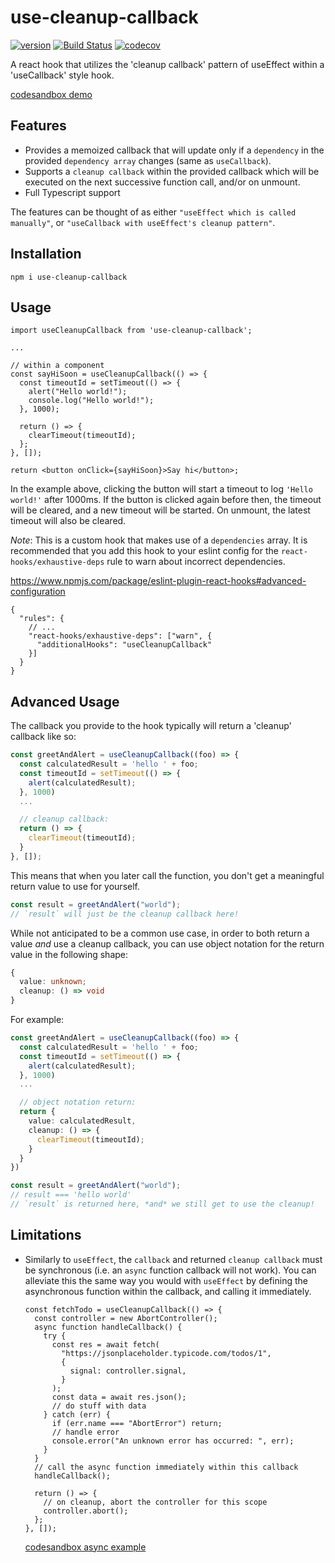# use-cleanup-callback

[![version](https://img.shields.io/npm/v/use-cleanup-callback)](https://www.npmjs.com/package/use-cleanup-callback)
[![Build Status](https://img.shields.io/travis/shrugsy/use-cleanup-callback)](https://travis-ci.org/shrugsy/use-cleanup-callback)
[![codecov](https://img.shields.io/codecov/c/github/shrugsy/use-cleanup-callback)](https://codecov.io/gh/shrugsy/use-cleanup-callback)

A react hook that utilizes the 'cleanup callback' pattern of useEffect within a 'useCallback' style hook.

[codesandbox demo](https://codesandbox.io/s/use-cleanup-callback-example-ptvhj?file=/src/App.js)

## Features

- Provides a memoized callback that will update only if a `dependency` in the provided `dependency array` changes (same as `useCallback`).
- Supports a `cleanup callback` within the provided callback which will be executed on the next successive function call, and/or on unmount.
- Full Typescript support

The features can be thought of as either `"useEffect which is called manually"`, or `"useCallback with useEffect's cleanup pattern"`.

## Installation

`npm i use-cleanup-callback`

## Usage

```tsx
import useCleanupCallback from 'use-cleanup-callback';

...

// within a component
const sayHiSoon = useCleanupCallback(() => {
  const timeoutId = setTimeout(() => {
    alert("Hello world!");
    console.log("Hello world!");
  }, 1000);

  return () => {
    clearTimeout(timeoutId);
  };
}, []);

return <button onClick={sayHiSoon}>Say hi</button>;
```

In the example above, clicking the button will start a timeout to log `'Hello world!'` after 1000ms. If the button is clicked again before then, the timeout will be cleared, and a new timeout will be started. On unmount, the latest timeout will also be cleared.

_Note_: This is a custom hook that makes use of a `dependencies` array. It is recommended that you add this hook to your eslint config for the `react-hooks/exhaustive-deps` rule to warn about incorrect dependencies.

https://www.npmjs.com/package/eslint-plugin-react-hooks#advanced-configuration

```
{
  "rules": {
    // ...
    "react-hooks/exhaustive-deps": ["warn", {
      "additionalHooks": "useCleanupCallback"
    }]
  }
}
```

## Advanced Usage

The callback you provide to the hook typically will return a 'cleanup' callback like so:

```ts
const greetAndAlert = useCleanupCallback((foo) => {
  const calculatedResult = 'hello ' + foo;
  const timeoutId = setTimeout(() => {
    alert(calculatedResult);
  }, 1000)
  ...

  // cleanup callback:
  return () => {
    clearTimeout(timeoutId);
  }
}, []);
```

This means that when you later call the function, you don't get a meaningful return value to use for yourself.

```ts
const result = greetAndAlert("world");
// `result` will just be the cleanup callback here!
```

While not anticipated to be a common use case, in order to both return a value _and_ use a cleanup callback, you can use object notation for the return value in the following shape:

```ts
{
  value: unknown;
  cleanup: () => void
}
```

For example:

```ts
const greetAndAlert = useCleanupCallback((foo) => {
  const calculatedResult = 'hello ' + foo;
  const timeoutId = setTimeout(() => {
    alert(calculatedResult);
  }, 1000)
  ...

  // object notation return:
  return {
    value: calculatedResult,
    cleanup: () => {
      clearTimeout(timeoutId);
    }
  }
})
```

```ts
const result = greetAndAlert("world");
// result === 'hello world'
// `result` is returned here, *and* we still get to use the cleanup!
```

## Limitations

- Similarly to `useEffect`, the `callback` and returned `cleanup callback` must be synchronous (i.e. an `async` function callback will not work). You can alleviate this the same way you would with `useEffect` by defining the asynchronous function within the callback, and calling it immediately.

  ```tsx
  const fetchTodo = useCleanupCallback(() => {
    const controller = new AbortController();
    async function handleCallback() {
      try {
        const res = await fetch(
          "https://jsonplaceholder.typicode.com/todos/1",
          {
            signal: controller.signal,
          }
        );
        const data = await res.json();
        // do stuff with data
      } catch (err) {
        if (err.name === "AbortError") return;
        // handle error
        console.error("An unknown error has occurred: ", err);
      }
    }
    // call the async function immediately within this callback
    handleCallback();

    return () => {
      // on cleanup, abort the controller for this scope
      controller.abort();
    };
  }, []);
  ```

  [codesandbox async example](https://codesandbox.io/s/use-cleanup-callback-async-example-e6dcj?file=/src/App.js)
